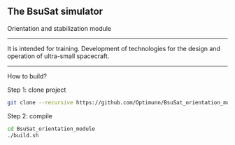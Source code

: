 ## The BsuSat simulator

Orientation and stabilization module

___
It is intended for training. Development of technologies for the design and operation of ultra-small spacecraft.

___
How to build?

Step 1: clone project
```bash
git clone --recursive https://github.com/Optimunn/BsuSat_orientation_module.git
```
Step 2: compile
```bash
cd BsuSat_orientation_module
./build.sh
```

